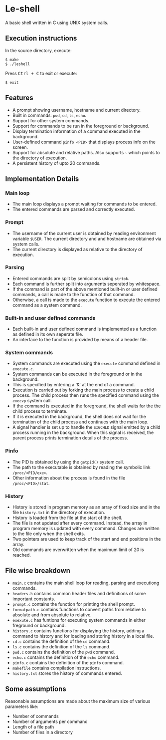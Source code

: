 # Le-shell

A basic shell written in C using UNIX system  calls.

## Execution instructions
In the source directory, execute:
```shell
$ make
$ ./leshell
```
Press <kbd>Ctrl + C</kbd> to exit or execute: 
```shell
$ exit
```

## Features
- A prompt showing username, hostname and current directory.
- Built in commands: `pwd`, `cd`, `ls`, `echo`.
- Support for other system commands.
- Support for commands to be run in the foreground or background.
- Display termination information of a command executed in the background.
- User-defined command `pinfo <PID>` that displays process info on the screen.
 - Support for absolute and relative paths. Also supports `~` which points to the directory of execution.
 - A persistent history of upto 20 commands.

## Implementation Details

### Main loop
- The main loop displays a prompt waiting for commands to be entered.
- The entered commands are parsed and correctly executed.

### Prompt
- The username of the current user is obtained by reading environment variable `$USER`. The current directory and  and hostname are obtained via system calls.
- The current directory is displayed as relative to the directory of execution.

### Parsing
- Entered commands are split by semicolons using `strtok`.
- Each command is further split into arguments seperated by whitespace.
- If the command is part of the above mentioned built-in or user defined commands, a call is made to the function of that command.
- Otherwise, a call is made to the `execute` function to execute the entered command as a system command.

### Built-in and user defined commands
- Each built-in and user defined command is implemented as a function as defined in its own seperate file.
- An interface to the function is provided by means of a header file.

### System commands
- System commands are executed using the `execute` command defined in `execute.c`.
- System commands can be executed in the foreground or in the background.
- This is specified by entering a '&' at the end of a command.
- Execution is carried out by forking the main process to create a child process. The child process then runs the specified command using the  `execvp` system call.
- If the command is executed in the foreground, the shell waits for the the child process to terminate.
- If it is executed in the background, the shell does not wait for the termination of the child process and continues with the main loop.
- A signal handler is set up to handle the `SIGCHLD` signal emitted by a child process running in the background. When this signal is received, the parent process prints termination details of the process.

### Pinfo
- The PID is obtained by using the `getpid()` system call.
- The path to the executable is obtained by reading the symbolic link `/proc/<PID/exe>`.
- Other information about the process is found in the file `/proc/<PID>/stat`.

### History
- History is stored in program memory as an array of fixed size and in the file  `history.txt` in the directory of execution.
- History is loaded from the file at the start of the shell. 
- The file is not updated after every command. Instead, the array in program memory is updated with every command. Changes are written to the file only when the shell exits. 
- Two pointers are used to keep track of the start and end positions in the array. 
- Old commands are overwritten when the maximum limit of 20 is reached.

## File wise breakdown
 - `main.c` contains the main shell loop for reading, parsing and executiong commands.
 - `headers.h` contains common header files and definitions of some important constants.
 - `prompt.c` contains the function for printing the shell prompt.
 - `formatpath.c` contains functions to convert paths from relative to absolute and from absolute to relative.
 - `exexute.c` has funtions for executing system commands in either freground or background.
 - `history.c` contains functions for displaying the history, adding a command to history and for loading and storing history in a local file.
 - `cd.c` contains the definition of the `cd` command.
 - `ls.c` contains the definition of the `ls` command.
 - `pwd.c` contains the definition of the `pwd` command.
 - `echo.c` contains the definition of the `echo` command.
 - `pinfo.c` contains the definition of the `pinfo` command.
 - `makefile` contains compilation instructions.
 - `history.txt` stores the history of commands entered.

## Some assumptions
Reasonable assumptions are made about the maximum size of various parameters like:
- Number of commands
- Number of arguments per command
- Length of a file path
- Number of files in a directory

